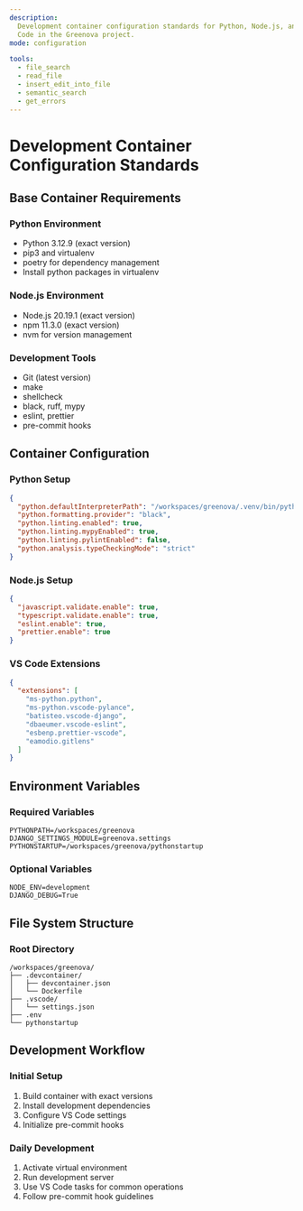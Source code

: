```yaml
---
description:
  Development container configuration standards for Python, Node.js, and VS
  Code in the Greenova project.
mode: configuration

tools:
  - file_search
  - read_file
  - insert_edit_into_file
  - semantic_search
  - get_errors
---
```


<!-- filepath: /workspaces/greenova/.github/prompts/devcontainer-config.prompt.md -->

# Development Container Configuration Standards

## Base Container Requirements

### Python Environment

- Python 3.12.9 (exact version)
- pip3 and virtualenv
- poetry for dependency management
- Install python packages in virtualenv

### Node.js Environment

- Node.js 20.19.1 (exact version)
- npm 11.3.0 (exact version)
- nvm for version management

### Development Tools

- Git (latest version)
- make
- shellcheck
- black, ruff, mypy
- eslint, prettier
- pre-commit hooks

## Container Configuration

### Python Setup

```json
{
  "python.defaultInterpreterPath": "/workspaces/greenova/.venv/bin/python",
  "python.formatting.provider": "black",
  "python.linting.enabled": true,
  "python.linting.mypyEnabled": true,
  "python.linting.pylintEnabled": false,
  "python.analysis.typeCheckingMode": "strict"
}
```

### Node.js Setup

```json
{
  "javascript.validate.enable": true,
  "typescript.validate.enable": true,
  "eslint.enable": true,
  "prettier.enable": true
}
```

### VS Code Extensions

```json
{
  "extensions": [
    "ms-python.python",
    "ms-python.vscode-pylance",
    "batisteo.vscode-django",
    "dbaeumer.vscode-eslint",
    "esbenp.prettier-vscode",
    "eamodio.gitlens"
  ]
}
```

## Environment Variables

### Required Variables

```env
PYTHONPATH=/workspaces/greenova
DJANGO_SETTINGS_MODULE=greenova.settings
PYTHONSTARTUP=/workspaces/greenova/pythonstartup
```

### Optional Variables

```env
NODE_ENV=development
DJANGO_DEBUG=True
```

## File System Structure

### Root Directory

```
/workspaces/greenova/
├── .devcontainer/
│   ├── devcontainer.json
│   └── Dockerfile
├── .vscode/
│   └── settings.json
├── .env
└── pythonstartup
```

## Development Workflow

### Initial Setup

1. Build container with exact versions
2. Install development dependencies
3. Configure VS Code settings
4. Initialize pre-commit hooks

### Daily Development

1. Activate virtual environment
2. Run development server
3. Use VS Code tasks for common operations
4. Follow pre-commit hook guidelines
